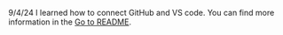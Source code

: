 9/4/24 I learned how to connect GitHub and VS code.
You can find more information in the [Go to README](./README.md).

